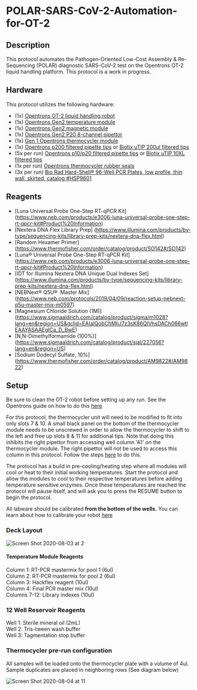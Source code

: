 # POLAR-SARS-CoV-2-Automation-for-OT-2
## Description
This protocol automates the Pathogen-Oriented Low-Cost Assembly &amp; Re-Sequencing (POLAR) diagnostic SARS-CoV-2 test on the Opentrons OT-2 liquid handling platform. This protocol is a work in progress. 
<br>
## Hardware
This protocol utilizes the following hardware:  
* (1x) [Opentrons OT-2 liquid handling robot](https://shop.opentrons.com/products/ot-2)   
* (1x) [Opentrons Gen2 temperature module](https://shop.opentrons.com/products/tempdeck)  
* (1x) [Opentrons Gen2 magnetic module](https://shop.opentrons.com/products/magdeck)  
* (1x) [Opentrons Gen2 P20 8-channel pipettor](https://shop.opentrons.com/collections/ot-2-robot/products/8-channel-electronic-pipette)  
* (1x) [Gen 1 Opentrons thermocycler module](https://shop.opentrons.com/products/thermocycler-module)  
* (1x) [Opentrons p200 filtered pipette tips](https://shop.opentrons.com/collections/opentrons-tips/products/opentrons-200ul-filter-tips) or [Biotix uTIP 200ul filtered tips](https://biotix.com/products/pipette-tips/utip-universal-pipette-tips/200-%ce%bcl-racked-sterilized/)
* (5x per run) [Opentrons p10/p20 filtered pipette tips](https://shop.opentrons.com/collections/opentrons-tips/products/opentrons-10ul-tips) or [Biotix uTIP 10XL filtered tips](https://biotix.com/products/pipette-tips/utip-universal-pipette-tips/10-%ce%bcl-xl-racked-filtered-sterilized/)  
* (1x per run) [Opentrons thermocycler rubber seals](https://shop.opentrons.com/products/thermocycler-seals)   
* (3x per run) [Bio Rad Hard-Shell® 96-Well PCR Plates, low profile, thin wall, skirted, catalog #HSP9601](https://www.bio-rad.com/en-us/sku/hsp9601-hard-shell-96-well-pcr-plates-low-profile-thin-wall-skirted-white-clear?ID=hsp9601)
## Reagents 
* [Luna Universal Probe One-Step RT-qPCR Kit] (https://www.neb.com/products/e3006-luna-universal-probe-one-step-rt-qpcr-kit#Product%20Information)
* [Nextera DNA Flex Library Prep] (https://www.illumina.com/products/by-type/sequencing-kits/library-prep-kits/nextera-dna-flex.html)
* [Random Hexamer Primer] (https://www.thermofisher.com/order/catalog/product/SO142#/SO142)
* [Luna® Universal Probe One-Step RT-qPCR Kit] (https://www.neb.com/products/e3006-luna-universal-probe-one-step-rt-qpcr-kit#Product%20Information)
* [IDT for Illumina Nextera DNA Unique Dual Indexes Set] (https://www.illumina.com/products/by-type/sequencing-kits/library-prep-kits/nextera-dna-flex.html)
* [NEBNext® Q5U®  Master Mix] (https://www.neb.com/protocols/2019/04/09/reaction-setup-nebnext-q5u-master-mix-m0597)
* [Magnesium Chloride Solution (1M)] (https://www.sigmaaldrich.com/catalog/product/sigma/m1028?lang=en&region=US&gclid=EAIaIQobChMIiJ7z3sK86QIVhsDACh066wtlEAAYASAAEgICa_D_BwE)
* [N,N-Dimethylformamide (100%)] (https://www.sigmaaldrich.com/catalog/product/sial/227056?lang=en&region=US)
* [Sodium Dodecyl Sulfate, 10%] (https://www.thermofisher.com/order/catalog/product/AM9822#/AM9822)

## Setup
Be sure to clean the OT-2 robot before setting up any run. See the Opentrons guide on how to do this [here](https://www.protocols.io/view/cleaning-an-ot-2-covid-19-diagnostic-station-beb5jaq6)
<br>

For this protocol, the thermocycler unit will need to be modified to fit into only slots 7 & 10. A small black panel on the bottom of the thermocycler module needs to be unscrewed in order to allow the thermocycler to shift to the left and free up slots 8 & 11 for additional tips. Note that doing this inhibits the right pipettor from accessing well column 'A1' on the thermocycler module. The right pipettor will not be used to access this column in this protocol. Follow the steps [here](https://github.com/Zanecrc1/POLAR-SARS-CoV-2-Automation-for-OT-2/blob/master/metadata/remove_TC_plate.md) to do this.
<br>

The protocol has a build in pre-cooling/heating step where all modules will cool or heat to their initial working temperatures. Start the protocol and allow the modules to cool to their respective temperatures before adding temperature sensitive enzymes. Once these temperatures are reached the protocol will pause itself, and will ask you to press the RESUME button to begin the protocol.
<br>


All labware should be calibrated **from the bottom of the wells.** You can learn about how to calibrate your robot [here](https://support.opentrons.com/en/articles/2687641-get-started-pipette-and-labware-calibration)
### Deck Layout 
![Screen Shot 2020-08-03 at 2](https://user-images.githubusercontent.com/43655550/89315974-1c0c2e00-d641-11ea-8775-24df214e9456.png)
<br>
#### Temperature Module Reagents
Column 1: RT-PCR mastermix for pool 1 (6ul)
<br>
Column 2: RT-PCR mastermix for pool 2 (6ul) 
<br>
Column 3: Hackflex reagent (10ul)
<br>
Column 4: Final PCR master mix (10ul)
<br>
Columns 7-12: Library indexes (10ul)
### 12 Well Reservoir Reagents
Well 1: Sterile mineral oil (2mL)
<br>
Well 2: Tris-tween wash buffer
<br>
Well 3: Tagmentation stop buffer

### Thermocycler pre-run configuration
All samples will be loaded onto the thermocycler plate with a volume of 4ul. Sample duplicates are placed in neighboring rows (See diagram below)

![Screen Shot 2020-08-04 at 11](https://user-images.githubusercontent.com/43655550/89317215-b0c35b80-d642-11ea-859e-d1b6781276e6.png)

